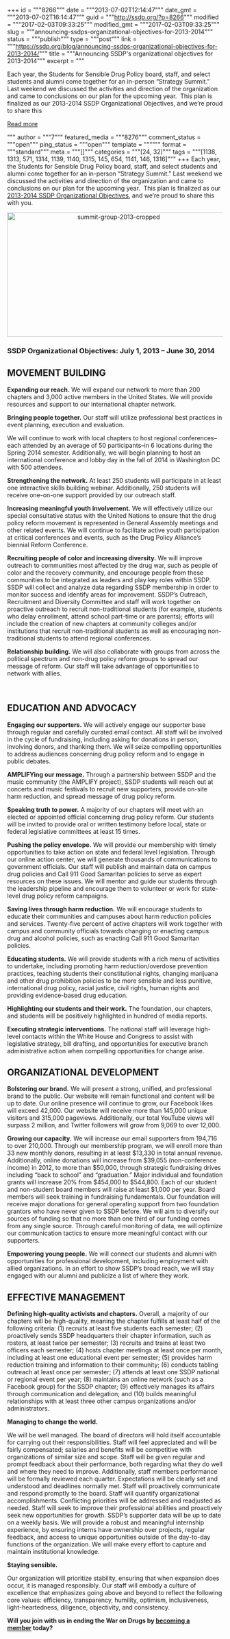 +++
id = """8266"""
date = """2013-07-02T12:14:47"""
date_gmt = """2013-07-02T16:14:47"""
guid = """http://ssdp.org/?p=8266"""
modified = """2017-02-03T09:33:25"""
modified_gmt = """2017-02-03T09:33:25"""
slug = """announcing-ssdps-organizational-objectives-for-2013-2014"""
status = """publish"""
type = """post"""
link = """https://ssdp.org/blog/announcing-ssdps-organizational-objectives-for-2013-2014/"""
title = """Announcing SSDP&#039;s organizational objectives for 2013-2014"""
excerpt = """<p>Each year, the Students for Sensible Drug Policy board, staff, and select students and alumni come together for an in-person &#8220;Strategy Summit.&#8221; Last weekend we discussed the activities and direction of the organization and came to conclusions on our plan for the upcoming year.  This plan is finalized as our 2013-2014 SSDP Organizational Objectives, and we&#8217;re proud to share this</p>
<div class="h10"></div>
<p><a class="more-link2 flat" href="https://ssdp.org/blog/announcing-ssdps-organizational-objectives-for-2013-2014/">Read more</a></p>
"""
author = """7"""
featured_media = """8276"""
comment_status = """open"""
ping_status = """open"""
template = """"""
format = """standard"""
meta = """[]"""
categories = """[24, 32]"""
tags = """[1138, 1313, 571, 1314, 1139, 1140, 1315, 145, 654, 1141, 146, 1316]"""
+++
Each year, the Students for Sensible Drug Policy board, staff, and select students and alumni come together for an in-person &#8220;Strategy Summit.&#8221; Last weekend we discussed the activities and direction of the organization and came to conclusions on our plan for the upcoming year.  This plan is finalized as our <a href="http://ssdp.org/about/strategy/">2013-2014 SSDP Organizational Objectives</a>, and we&#8217;re proud to share this with you.

<p style="text-align: center;"><img class="aligncenter  wp-image-8276" alt="summit-group-2013-cropped" src="http://ssdp.org/assets/2013/07/summit-group-2013-cropped.jpg" width="505" height="290" /></p>



<h3>SSDP Organizational Objectives: July 1, 2013 – June 30, 2014</h3>

<h2><strong>MOVEMENT BUILDING</strong></h2>

<strong>Expanding our reach.</strong> We will expand our network to more than 200 chapters and 3,000 active members in the United States. We will provide resources and support to our international chapter network.



<strong>Bringing people together.</strong> Our staff will utilize professional best practices in event planning, execution and evaluation.

We will continue to work with local chapters to host regional conferences–each attended by an average of 50 participants–in 6 locations during the Spring 2014 semester. Additionally, we will begin planning to host an international conference and lobby day in the fall of 2014 in Washington DC with 500 attendees.



<strong>Strengthening the network.</strong> At least 250 students will participate in at least one interactive skills building webinar. Additionally, 250 students will receive one-on-one support provided by our outreach staff.



<strong>Increasing meaningful youth involvement.</strong> We will effectively utilize our special consultative status with the United Nations to ensure that the drug policy reform movement is represented in General Assembly meetings and other related events. We will continue to facilitate active youth participation at critical conferences and events, such as the Drug Policy Alliance’s biennial Reform Conference.



<strong>Recruiting people of color and increasing diversity.</strong> We will improve outreach to communities most affected by the drug war, such as people of color and the recovery community, and encourage people from these communities to be integrated as leaders and play key roles within SSDP. SSDP will collect and analyze data regarding SSDP membership in order to monitor success and identify areas for improvement. SSDP’s Outreach, Recruitment and Diversity Committee and staff will work together on proactive outreach to recruit non-traditional students (for example, students who delay enrollment, attend school part-time or are parents); efforts will include the creation of new chapters at community colleges and/or institutions that recruit non-traditional students as well as encouraging non-traditional students to attend regional conferences.



<strong>Relationship building.</strong> We will also collaborate with groups from across the political spectrum and non-drug policy reform groups to spread our message of reform. Our staff will take advantage of opportunities to network with allies.



&nbsp;

<h2>EDUCATION AND ADVOCACY</h2>

<strong>Engaging our supporters.</strong> We will actively engage our supporter base through regular and carefully curated email contact. All staff will be involved in the cycle of fundraising, including asking for donations in person, involving donors, and thanking them. We will seize compelling opportunities to address audiences concerning drug policy reform and to engage in public debates.



<strong>AMPLIFYing our message.</strong> Through a partnership between SSDP and the music community (the AMPLIFY project), SSDP students will reach out at concerts and music festivals to recruit new supporters, provide on-site harm reduction, and spread message of drug policy reform.



<strong>Speaking truth to power.</strong> A majority of our chapters will meet with an elected or appointed official concerning drug policy reform. Our students will be invited to provide oral or written testimony before local, state or federal legislative committees at least 15 times.



<strong>Pushing the policy envelope.</strong> We will provide our membership with timely opportunities to take action on state and federal level legislation. Through our online action center, we will generate thousands of communications to government officials. Our staff will publish and maintain data on campus drug policies and Call 911 Good Samaritan policies to serve as expert resources on these issues. We will mentor and guide our students through the leadership pipeline and encourage them to volunteer or work for state-level drug policy reform campaigns.



<strong>Saving lives through harm reduction.</strong> We will encourage students to educate their communities and campuses about harm reduction policies and services. Twenty-five percent of active chapters will work together with campus and community officials towards changing or enacting campus drug and alcohol policies, such as enacting Call 911 Good Samaritan policies.



<strong>Educating students.</strong> We will provide students with a rich menu of activities to undertake, including promoting harm reduction/overdose prevention practices, teaching students their constitutional rights, changing marijuana and other drug prohibition policies to be more sensible and less punitive, international drug policy, racial justice, civil rights, human rights and providing evidence-based drug education.



<strong>Highlighting our students and their work.</strong> The foundation, our chapters, and students will be positively highlighted in hundred of media reports.



<strong>Executing strategic interventions.</strong> The national staff will leverage high-level contacts within the White House and Congress to assist with legislative strategy, bill drafting, and opportunities for executive branch administrative action when compelling opportunities for change arise.

<h2><strong>ORGANIZATIONAL DEVELOPMENT</strong></h2>

<strong>Bolstering our brand.</strong> We will present a strong, unified, and professional brand to the public. Our website will remain functional and content will be up to date. Our online presence will continue to grow, our Facebook likes will exceed 42,000. Our website will receive more than 145,000 unique visitors and 315,000 pageviews. Additionally, our total YouTube views will surpass 2 million, and Twitter followers will grow from 9,069 to over 12,000.



<strong>Growing our capacity.</strong> We will increase our email supporters from 194,716 to over 210,000. Through our membership program, we will enroll more than 33 new monthly donors, resulting in at least $13,330 in total annual revenue. Additionally, online donations will increase from $39,055 (non-conference income) in 2012, to more than $50,000, through strategic fundraising drives including “back to school” and “graduation.” Major individual and foundation grants will increase 20% from $454,000 to $544,800. Each of our student and non-student board members will raise at least $1,000 per year. Board members will seek training in fundraising fundamentals. Our foundation will receive major donations for general operating support from two foundation grantors who have never given to SSDP before. We will aim to diversify our sources of funding so that no more than one third of our funding comes from any single source. Through careful monitoring of data, we will optimize our communication tactics to ensure more meaningful contact with our supporters.



<strong>Empowering young people.</strong> We will connect our students and alumni with opportunities for professional development, including employment with allied organizations. In an effort to show SSDP’s broad reach, we will stay engaged with our alumni and publicize a list of where they work.

<h2><strong>EFFECTIVE MANAGEMENT</strong></h2>

<strong>Defining high-quality activists and chapters.</strong> Overall, a majority of our chapters will be high-quality, meaning the chapter fulfills at least half of the following criteria: (1) recruits at least five students each semester; (2) proactively sends SSDP headquarters their chapter information, such as rosters, at least twice per semester; (3) recruits and trains at least two officers each semester; (4) hosts chapter meetings at least once per month, including at least one educational event per semester; (5) provides harm reduction training and information to their community; (6) conducts tabling outreach at least once per semester; (7) attends at least one SSDP national or regional event per year; (8) maintains an online network (such as a Facebook group) for the SSDP chapter; (9) effectively manages its affairs through communication and delegation; and (10) builds meaningful relationships with at least three other campus organizations and/or administrators.



<strong>Managing to change the world.</strong>

We will be well managed. The board of directors will hold itself accountable for carrying out their responsibilities. Staff will feel appreciated and will be fairly compensated; salaries and benefits will be competitive with organizations of similar size and scope. Staff will be given regular and prompt feedback about their performance, both regarding what they do well and where they need to improve. Additionally, staff members performance will be formally reviewed each quarter. Expectations will be clearly set and understood and deadlines normally met. Staff will proactively communicate and respond promptly to the board. Staff will quantify organizational accomplishments. Conflicting priorities will be addressed and readjusted as needed. Staff will seek to improve their professional abilities and proactively seek new opportunities for growth. SSDP’s supporter data will be up to date on a weekly basis. We will provide a robust and meaningful internship experience, by ensuring interns have ownership over projects, regular feedback, and access to unique opportunities outside of the day-to-day functions of the organization. We will make every effort to capture and maintain institutional knowledge.



<strong>Staying sensible.</strong>

Our organization will prioritize stability, ensuring that when expansion does occur, it is managed responsibly. Our staff will embody a culture of excellence that emphasizes going above and beyond to reflect the following core values: efficiency, transparency, humility, optimism, inclusiveness, light-heartedness, diligence, objectivity, and consistency.



<strong>Will you join with us in ending the War on Drugs by <a href="http://ssdp.org/become-a-member">becoming a member</a> today?</strong>



&nbsp;



&nbsp;
